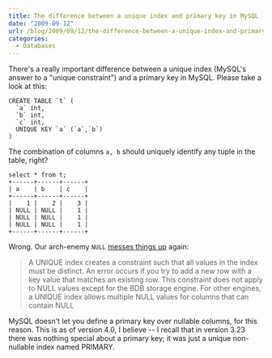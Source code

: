 ```yaml
---
title: The difference between a unique index and primary key in MySQL
date: "2009-09-12"
url: /blog/2009/09/12/the-difference-between-a-unique-index-and-primary-key-in-mysql/
categories:
  - Databases
---
```

There's a really important difference between a unique index (MySQL's answer to a "unique constraint") and a primary key in MySQL. Please take a look at this:

```
CREATE TABLE `t` (
  `a` int,
  `b` int,
  `c` int,
  UNIQUE KEY `a` (`a`,`b`)
)
```

The combination of columns `a, b` should uniquely identify any tuple in the table, right?

```
select * from t;
+------+------+------+
| a    | b    | c    |
+------+------+------+
|    1 |    2 |    3 | 
| NULL | NULL |    1 | 
| NULL | NULL |    1 | 
| NULL | NULL |    1 | 
+------+------+------+
```

Wrong. Our arch-enemy `NULL` [messes things up](http://dev.mysql.com/doc/en/create-index.html) again:

<blockquote cite="http://dev.mysql.com/doc/en/create-index.html">
  <p>
    A UNIQUE index creates a constraint such that all values in the index must be distinct. An error occurs if you try to add a new row with a key value that matches an existing row. This constraint does not apply to NULL values except for the BDB storage engine. For other engines, a UNIQUE index allows multiple NULL values for columns that can contain NULL
  </p>
</blockquote>

MySQL doesn't let you define a primary key over nullable columns, for this reason. This is as of version 4.0, I believe -- I recall that in version 3.23 there was nothing special about a primary key; it was just a unique non-nullable index named PRIMARY.


